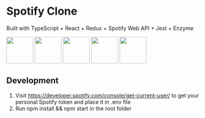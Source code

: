 # Spotify Clone

Built with TypeScript + React + Redux + Spotify Web API + Jest + Enzyme

<div>
<img src="https://hackr.io/tutorials/typescript/logo-typescript.svg?ver=1550646462" width="70" height="70">
<img src="https://jaki-jezyk-programowania.pl/img/react.png" width="70" height="70">
<img src="https://d2eip9sf3oo6c2.cloudfront.net/tags/images/000/000/386/square_256/redux.png" width="70" height="70">
<img src="https://upload.wikimedia.org/wikipedia/commons/thumb/1/19/Spotify_logo_without_text.svg/1200px-Spotify_logo_without_text.svg.png" width="70" height="70">
<img src="https://airbnb.io/img/projects/enzyme.png" width="70" height="70">
</div>

## Development

1. Visit https://developer.spotify.com/console/get-current-user/ to get your personal Spotify token and place it in .env file
2. Run npm install && npm start in the root folder

